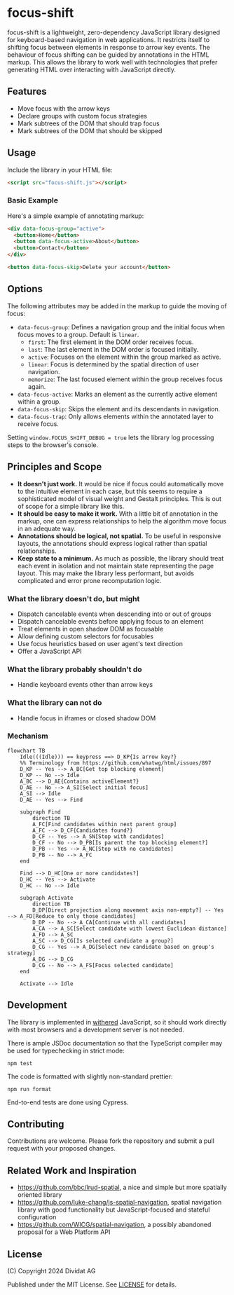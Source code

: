 # focus-shift

focus-shift is a lightweight, zero-dependency JavaScript library designed for keyboard-based navigation in web applications. It restricts itself to shifting focus between elements in response to arrow key events. The behaviour of focus shifting can be guided by annotations in the HTML markup. This allows the library to work well with technologies that prefer generating HTML over interacting with JavaScript directly.

## Features

- Move focus with the arrow keys
- Declare groups with custom focus strategies
- Mark subtrees of the DOM that should trap focus
- Mark subtrees of the DOM that should be skipped

## Usage

Include the library in your HTML file:

```html
<script src="focus-shift.js"></script>
```

### Basic Example

Here's a simple example of annotating markup:

```html
<div data-focus-group="active">
  <button>Home</button>
  <button data-focus-active>About</button>
  <button>Contact</button>
</div>

<button data-focus-skip>Delete your account</button>
```

## Options

The following attributes may be added in the markup to guide the moving of focus:

- `data-focus-group`: Defines a navigation group and the initial focus when focus moves to a group. Default is `linear`.
  - `first`: The first element in the DOM order receives focus.
  - `last`: The last element in the DOM order is focused initially.
  - `active`: Focuses on the element within the group marked as active.
  - `linear`: Focus is determined by the spatial direction of user navigation.
  - `memorize`: The last focused element within the group receives focus again.
- `data-focus-active`: Marks an element as the currently active element within a group.
- `data-focus-skip`: Skips the element and its descendants in navigation.
- `data-focus-trap`: Only allows elements within the annotated layer to receive focus.

Setting `window.FOCUS_SHIFT_DEBUG = true` lets the library log processing steps to the browser's console.

## Principles and Scope

- **It doesn't just work.** It would be nice if focus could automatically move to the intuitive element in each case, but this seems to require a sophisticated model of visual weight and Gestalt principles. This is out of scope for a simple library like this.
- **It should be easy to make it work.** With a little bit of annotation in the markup, one can express relationships to help the algorithm move focus in an adequate way.
- **Annotations should be logical, not spatial.** To be useful in responsive layouts, the annotations should express logical rather than spatial relationships.
- **Keep state to a minimum.** As much as possible, the library should treat each event in isolation and not maintain state representing the page layout. This may make the library less performant, but avoids complicated and error prone recomputation logic.

### What the library doesn't do, but might

- Dispatch cancelable events when descending into or out of groups
- Dispatch cancelable events before applying focus to an element
- Treat elements in open shadow DOM as focusable
- Allow defining custom selectors for focusables
- Use focus heuristics based on user agent's text direction
- Offer a JavaScript API

### What the library probably shouldn't do

- Handle keyboard events other than arrow keys

### What the library can not do

- Handle focus in iframes or closed shadow DOM

### Mechanism

```mermaid
flowchart TB
    Idle(((Idle))) == keypress ==> D_KP{Is arrow key?}
    %% Terminology from https://github.com/whatwg/html/issues/897
    D_KP -- Yes --> A_BC[Get top blocking element]
    D_KP -- No --> Idle
    A_BC --> D_AE{Contains activeElement?}
    D_AE -- No --> A_SI[Select initial focus]
    A_SI --> Idle
    D_AE -- Yes --> Find

    subgraph Find
        direction TB
        A_FC[Find candidates within next parent group]
        A_FC --> D_CF{Candidates found?}
        D_CF -- Yes --> A_SN[Stop with candidates]
        D_CF -- No --> D_PB[Is parent the top blocking element?]
        D_PB -- Yes --> A_NC[Stop with no candidates]
        D_PB -- No --> A_FC
    end

    Find --> D_HC[One or more candidates?]
    D_HC -- Yes --> Activate
    D_HC -- No --> Idle

    subgraph Activate
        direction TB
        D_DP[Direct projection along movement axis non-empty?] -- Yes --> A_FD[Reduce to only those candidates]
        D_DP -- No --> A_CA[Continue with all candidates]
        A_CA --> A_SC[Select candidate with lowest Euclidean distance]
        A_FD --> A_SC
        A_SC --> D_CG[Is selected candidate a group?]
        D_CG -- Yes --> A_DG[Select new candidate based on group's strategy]
        A_DG --> D_CG
        D_CG -- No --> A_FS[Focus selected candidate]
    end

    Activate --> Idle
```

## Development

The library is implemented in [withered](https://en.wikipedia.org/wiki/Gunpei_Yokoi#Lateral_Thinking_with_Withered_Technology) JavaScript, so it should work directly with most browsers and a development server is not needed.

There is ample JSDoc documentation so that the TypeScript compiler may be used for typechecking in strict mode:

    npm test

The code is formatted with slightly non-standard prettier:

    npm run format

End-to-end tests are done using Cypress.

## Contributing

Contributions are welcome. Please fork the repository and submit a pull request with your proposed changes.

## Related Work and Inspiration

- https://github.com/bbc/lrud-spatial, a nice and simple but more spatially oriented library
- https://github.com/luke-chang/js-spatial-navigation, spatial navigation library with good functionality but JavaScript-focused and stateful configuration
- https://github.com/WICG/spatial-navigation, a possibly abandoned proposal for a Web Platform API

## License

(C) Copyright 2024 Dividat AG

Published under the MIT License. See [LICENSE](LICENSE) for details.
